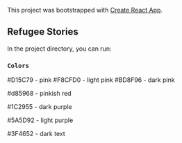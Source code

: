 This project was bootstrapped with [Create React App](https://github.com/facebook/create-react-app).

## Refugee Stories

In the project directory, you can run:

### `Colors`

#D15C79 - pink
#F8CFD0 - light pink
#BD8F96 - dark pink

#d85968 - pinkish red


#1C2955 - dark purple

#5A5D92 - light purple

#3F4652 - dark text